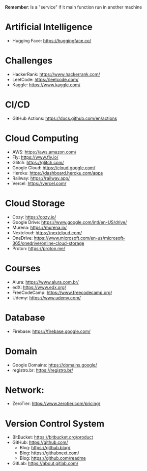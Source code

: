 **Remember**: Is a "service" if it main function run in another machine

# Artificial Intelligence
- Hugging Face: https://huggingface.co/

# Challenges
- HackerRank: https://www.hackerrank.com/
- LeetCode: https://leetcode.com/
- Kaggle: https://www.kaggle.com/

# CI/CD
- GitHub Actions: https://docs.github.com/en/actions

# Cloud Computing
- AWS: https://aws.amazon.com/
- Fly: https://www.fly.io/
- Glitch: https://glitch.com/
- Google Cloud: https://cloud.google.com/
- Heroku: https://dashboard.heroku.com/apps
- Railway: https://railway.app/
- Vercel: https://vercel.com/

# Cloud Storage
- Cozy: https://cozy.io/
- Google Drive: https://www.google.com/intl/en-US/drive/
- Murena: https://murena.io/
- Nextcloud: https://nextcloud.com/
- OneDrive: https://www.microsoft.com/en-us/microsoft-365/onedrive/online-cloud-storage
- Proton: https://proton.me/

# Courses
- Alura: https://www.alura.com.br/
- edX: https://www.edx.org/
- FreeCodeCamp: https://www.freecodecamp.org/
- Udemy: https://www.udemy.com/

# Database
- Firebase: https://firebase.google.com/

# Domain
- Google Domains: https://domains.google/
- registro.br: https://registro.br/

# Network:
- ZeroTier: https://www.zerotier.com/pricing/

# Version Control System
- BitBucket: https://bitbucket.org/product
- GitHub: https://github.com/
  - Blog: https://github.blog/
  - Blog: https://githubnext.com/
  - Blog: https://github.com/readme
- GitLab: https://about.gitlab.com/
